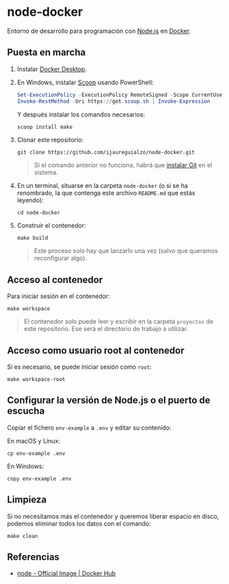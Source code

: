 # node-docker

Entorno de desarrollo para programación con [Node.js](https://nodejs.org/) en [Docker](https://www.docker.com).

## Puesta en marcha

1. Instalar [Docker Desktop](https://www.docker.com/products/docker-desktop/).
2. En Windows, instalar [Scoop](https://scoop.sh) usando PowerShell:

   ```powershell
   Set-ExecutionPolicy -ExecutionPolicy RemoteSigned -Scope CurrentUser
   Invoke-RestMethod -Uri https://get.scoop.sh | Invoke-Expression
   ```

   Y después instalar los comandos necesarios:

   ```powershell
   scoop install make
   ```

3. Clonar este repositorio:

   ```shell
   git clone https://github.com/ijaureguialzo/node-docker.git
   ```

   > Si el comando anterior no funciona, habrá que [instalar Git](https://git-scm.com/downloads) en el sistema.

4. En un terminal, situarse en la carpeta `node-docker` (o si se ha renombrado, la que contenga este
   archivo `README.md` que estás leyendo):

   ```shell
   cd node-docker
   ```

5. Construir el contenedor:

   ```shell
   make build
   ```

   > Este proceso solo hay que lanzarlo una vez (salvo que queramos reconfigurar algo).

## Acceso al contenedor

Para iniciar sesión en el contenedor:

```shell
make workspace
```

> El contenedor solo puede leer y escribir en la carpeta `proyectos` de este repositorio. Ese será el directorio de
> trabajo a utilizar.

## Acceso como usuario root al contenedor

Si es necesario, se puede iniciar sesión como `root`:

```shell
make workspace-root
```

## Configurar la versión de Node.js o el puerto de escucha

Copiar el fichero `env-example` a `.env` y editar su contenido:

En macOS y Linux:

```shell
cp env-example .env
```

En Windows:

```shell
copy env-example .env
```

## Limpieza

Si no necesitamos más el contenedor y queremos liberar espacio en disco, podemos eliminar todos los datos con el
comando:

```shell
make clean
```

## Referencias

- [node - Official Image | Docker Hub](https://hub.docker.com/_/node/)
